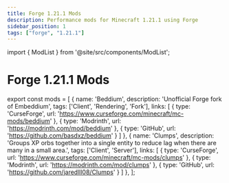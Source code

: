```yaml
---
title: Forge 1.21.1 Mods
description: Performance mods for Minecraft 1.21.1 using Forge
sidebar_position: 1
tags: ["forge", "1.21.1"]
---
```


import { ModList } from '@site/src/components/ModList';

# Forge 1.21.1 Mods

export const mods = [
  {
    name: 'Beddium',
    description: 'Unofficial Forge fork of Embeddium',
    tags: ['Client', 'Rendering', 'Fork'],
    links: [
      { type: 'CurseForge', url: 'https://www.curseforge.com/minecraft/mc-mods/beddium' },
      { type: 'Modrinth', url: 'https://modrinth.com/mod/beddium' },
      { type: 'GitHub', url: 'https://github.com/basdxz/beddium' }
    ]
  },
  {
    name: 'Clumps',
    description: 'Groups XP orbs together into a single entity to reduce lag when there are many in a small area.',
    tags: ['Client', 'Server'],
    links: [
      { type: 'CurseForge', url: 'https://www.curseforge.com/minecraft/mc-mods/clumps' },
      { type: 'Modrinth', url: 'https://modrinth.com/mod/clumps' },
      { type: 'GitHub', url: 'https://github.com/jaredlll08/Clumps' }
    ]
  },
];

<ModList mods={mods} />
